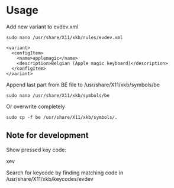 # Usage

Add new variant to evdev.xml

    sudo nano /usr/share/X11/xkb/rules/evdev.xml

    <variant>
      <configItem>
        <name>applemagic</name>
        <description>Belgian (Apple magic keyboard)</description>
      </configItem>
    </variant>
        

Append last part from BE file to /usr/share/X11/xkb/symbols/be

    sudo nano /usr/share/X11/xkb/symbols/be

Or overwrite completely

    sudo cp -f be /usr/share/X11/xkb/symbols/.


## Note for development

Show pressed key code:

   xev

Search for keycode by finding matching code in /usr/share/X11/xkb/keycodes/evdev
   